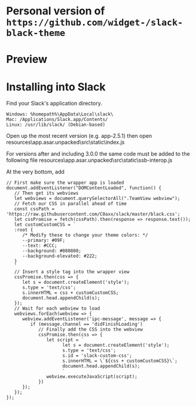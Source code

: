 # Personal version of `https://github.com/widget-/slack-black-theme`


# Preview 


# Installing into Slack

Find your Slack's application directory.

    Windows: %homepath%\AppData\Local\slack\
    Mac: /Applications/Slack.app/Contents/
    Linux: /usr/lib/slack/ (Debian-based)

Open up the most recent version (e.g. app-2.5.1) then open resources\app.asar.unpacked\src\static\index.js

For versions after and including 3.0.0 the same code must be added to the following file resources\app.asar.unpacked\src\static\ssb-interop.js

At the very bottom, add
```
// First make sure the wrapper app is loaded
document.addEventListener("DOMContentLoaded", function() {
   // Then get its webviews
   let webviews = document.querySelectorAll(".TeamView webview");
   // Fetch our CSS in parallel ahead of time
   const cssPath = 'https://raw.githubusercontent.com/C0axx/slack/master/black.css';
   let cssPromise = fetch(cssPath).then(response => response.text());
   let customCustomCSS = `
   :root {
      /* Modify these to change your theme colors: */
      --primary: #09F;
      --text: #CCC;
      --background: #080808;
      --background-elevated: #222;
   }
   `
   // Insert a style tag into the wrapper view
   cssPromise.then(css => {
      let s = document.createElement('style');
      s.type = 'text/css';
      s.innerHTML = css + customCustomCSS;
      document.head.appendChild(s);
   });
   // Wait for each webview to load
   webviews.forEach(webview => {
      webview.addEventListener('ipc-message', message => {
         if (message.channel == 'didFinishLoading')
            // Finally add the CSS into the webview
            cssPromise.then(css => {
               let script = `
                     let s = document.createElement('style');
                     s.type = 'text/css';
                     s.id = 'slack-custom-css';
                     s.innerHTML = \`${css + customCustomCSS}\`;
                     document.head.appendChild(s);
                     `
               webview.executeJavaScript(script);
            })
      });
   });
});
```
